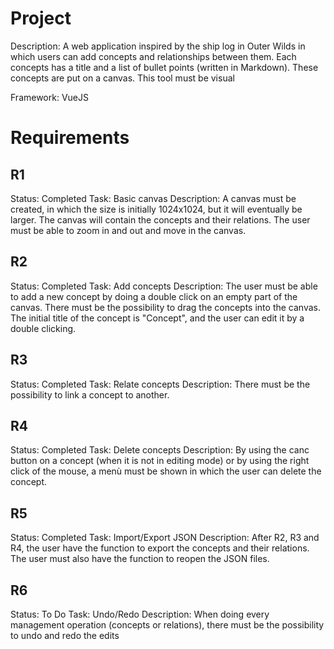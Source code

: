 # Project

Description: A web application inspired by the ship log in Outer Wilds in which users can add concepts and relationships between them. Each concepts has a title and a list of bullet points (written in Markdown). These concepts are put on a canvas. This tool must be visual

Framework: VueJS

# Requirements

## R1

Status: Completed
Task: Basic canvas
Description: A canvas must be created, in which the size is initially 1024x1024, but it will eventually be larger. The canvas will contain the concepts and their relations. The user must be able to zoom in and out and move in the canvas.

## R2

Status: Completed
Task: Add concepts
Description: The user must be able to add a new concept by doing a double click on an empty part of the canvas. There must be the possibility to drag the concepts into the canvas. The initial title of the concept is "Concept", and the user can edit it by a double clicking.

## R3

Status: Completed
Task: Relate concepts
Description: There must be the possibility to link a concept to another.

## R4

Status: Completed
Task: Delete concepts
Description: By using the canc button on a concept (when it is not in editing mode) or by using the right click of the mouse, a menù must be shown in which the user can delete the concept.

## R5

Status: Completed
Task: Import/Export JSON
Description: After R2, R3 and R4, the user have the function to export the concepts and their relations. The user must also have the function to reopen the JSON files.

## R6

Status: To Do
Task: Undo/Redo
Description: When doing every management operation (concepts or relations), there must be the possibility to undo and redo the edits
